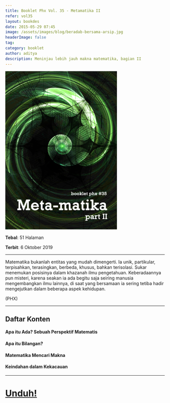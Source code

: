 ```yaml
---
title: Booklet Phx Vol. 35 - Metamatika II
refer: vol35
layout: bookdes
date: 2015-05-29 07:45
image: /assets/images/blog/beradab-bersama-arsip.jpg
headerImage: false
tag:
category: booklet
author: aditya
description: Meninjau lebih jauh makna matematika, bagian II
---
```


<img class="image" src="/assets/images/cover/booklet35.jpg" alt="__" height="500px">

__Tebal__: 51 Halaman

__Terbit__: 6 Oktober 2019

***

Matematika bukanlah entitas yang mudah dimengerti. Ia unik, partikular, terpisahkan, terasingkan, berbeda, khusus, bahkan terisolasi. Sukar menemukan posisinya dalam khazanah ilmu pengetahuan. Keberadaannya pun misteri, karena seakan ia ada begitu saja seiring manusia mengembangkan ilmu lainnya, di saat yang bersamaan ia sering tetiba hadir mengejutkan dalam beberapa aspek kehidupan. 

(PHX)

***

## Daftar Konten

#### Apa itu  Ada? Sebuah Perspektif Matematis

#### Apa itu Bilangan?

#### Matematika Mencari Makna

#### Keindahan dalam Kekacauan

[1]: http://phoenixfin.github.io/menuju-dunia-pasca-literasi/

***

# [Unduh!][akses]

[akses]: https://www.dropbox.com/s/e0vlezbfzrr3vx3/%2335%20Metamatika%20II.pdf?dl=0
